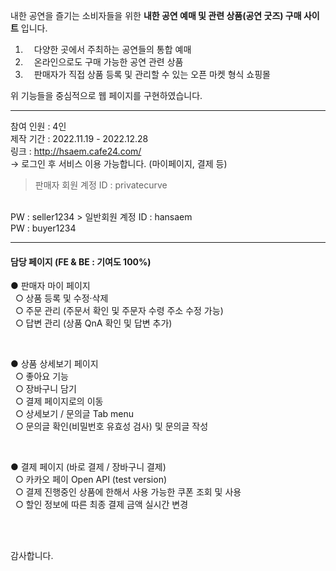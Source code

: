 내한 공연을 즐기는 소비자들을 위한 **내한 공연 예매 및 관련 상품(공연 굿즈) 구매 사이트** 입니다. 

1. 　다양한 곳에서 주최하는 공연들의 통합 예매 
2. 　온라인으로도 구매 가능한 공연 관련 상품
3. 　판매자가 직접 상품 등록 및 관리할 수 있는 오픈 마켓 형식 쇼핑몰

위 기능들을 중심적으로 웹 페이지를 구현하였습니다.

<hr> 

참여 인원 : 4인
<br>
제작 기간 : 2022.11.19 - 2022.12.28
<br>
링크 : http://hsaem.cafe24.com/
<br>
→ 로그인 후 서비스 이용 가능합니다. (마이페이지, 결제 등) 

> 판매자 회원 계정 
ID   :  privatecurve
<br>
PW :  seller1234
> 일반회원 계정 
ID   :  hansaem
<br>
PW :  buyer1234


<hr>

<h4> 담당 페이지 (FE & BE : 기여도 100%) </h4>

● 판매자 마이 페이지                                                  <br>
&nbsp;  ○ 상품 등록 및 수정·삭제                                      <br>
&nbsp;  ○ 주문 관리 (주문서 확인 및 주문자 수령 주소 수정 가능)        <br>
&nbsp;  ○ 답변 관리 (상품 QnA 확인 및 답변 추가)                      
 
<br>

● 상품 상세보기 페이지                                                <br>
&nbsp;  ○ 좋아요 기능                                                 <br>
&nbsp;  ○ 장바구니 담기                                               <br>
&nbsp;  ○ 결제 페이지로의 이동                                        <br>
&nbsp;  ○ 상세보기 / 문의글 Tab menu                                  <br>
&nbsp;  ○ 문의글 확인(비밀번호 유효성 검사) 및 문의글 작성 

<br>

● 결제 페이지 (바로 결제 / 장바구니 결제)                             <br>
&nbsp;  ○ 카카오 페이 Open API (test version)                        <br>
&nbsp;  ○ 결제 진행중인 상품에 한해서 사용 가능한 쿠폰 조회 및 사용   <br>
&nbsp;  ○ 할인 정보에 따른 최종 결제 금액 실시간 변경                 

<br><br>

감사합니다. 
  
